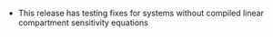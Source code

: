 - This release has testing fixes for systems without compiled linear
  compartment sensitivity equations
